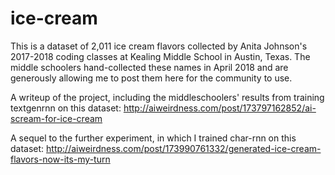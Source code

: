 # ice-cream

This is a dataset of 2,011 ice cream flavors collected by Anita Johnson's 2017-2018 coding classes at Kealing Middle School in Austin, Texas. The middle schoolers hand-collected these names in April 2018 and are generously allowing me to post them here for the community to use.

A writeup of the project, including the middleschoolers' results from training textgenrnn on this dataset: http://aiweirdness.com/post/173797162852/ai-scream-for-ice-cream

A sequel to the further experiment, in which I trained char-rnn on this dataset: http://aiweirdness.com/post/173990761332/generated-ice-cream-flavors-now-its-my-turn
